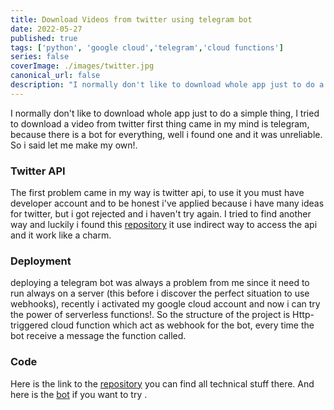 ```yaml
---
title: Download Videos from twitter using telegram bot
date: 2022-05-27
published: true
tags: ['python', 'google cloud','telegram','cloud functions']
series: false
coverImage: ./images/twitter.jpg
canonical_url: false
description: "I normally don't like to download whole app just to do a simple thing, I tried to download a video from twitter..."
---
```


I normally don't like to download whole app just to do a simple thing, I tried to download a video from twitter first thing came in my mind is telegram, because there is a bot for everything, well i found one and it was unreliable. So i said let me make my own!.  

### Twitter API

The first problem came in my way is twitter api, to use it you must have developer account and to be honest i've applied because i have many ideas for twitter, but i got rejected and i haven't try again.
I tried to find another way and luckily i found this [repository](https://github.com/Almadih/twitter-videos-downloader-bot.git) it use indirect way to access the api and it work like a charm.

### Deployment 

deploying a telegram bot was always a problem from me since it need to run always on a server (this before i discover the perfect situation to use webhooks), recently i activated my google cloud account and now i can try the power of serverless functions!.
So the structure of the project is Http-triggered cloud function which act as webhook for the bot, every time the bot receive a message the function called.  

### Code
Here is the link to the [repository](https://github.com/Almadih/twitter-videos-downloader-bot) you can find all technical stuff there.
And here is the [bot](https://t.me/twitter_vid_dl_bot) if you want to try .